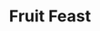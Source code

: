 ---
title: "Fruit Feast"
draft: false
slug: "fruit-feast"
weight: "3"
thumbnail: "thumbnail_fruit-feast.jpg"
mainpage: true
related: true

header: {
	titleimage: "project-title_fruit-feast.png"
}

block_project: {
	description: "(description coming soon)",
	bgcolor: "#fff",
	work: [ 
		{class: "gallery-col-12", path: "illustration_fruit-feast-01.jpg"},
		{class: "gallery-col-12", path: "illustration_fruit-feast-02.png"},
		{class: "gallery-col-12", path: "illustration_fruit-feast-03.png"},
	]
}

---